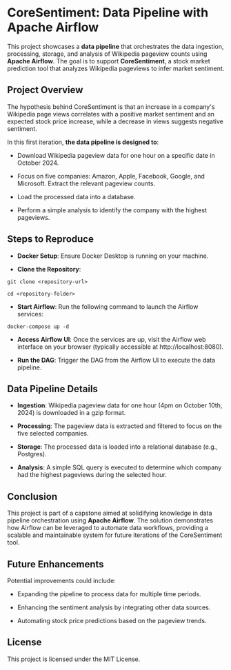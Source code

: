 # CoreSentiment: Data Pipeline with Apache Airflow
This project showcases a **data pipeline** that orchestrates the data ingestion, processing, storage, and analysis of Wikipedia pageview counts using **Apache Airflow**. The goal is to support **CoreSentiment**, a stock market prediction tool that analyzes Wikipedia pageviews to infer market sentiment.

## Project Overview
The hypothesis behind CoreSentiment is that an increase in a company's Wikipedia page views correlates with a positive market sentiment and an expected stock price increase, while a decrease in views suggests negative sentiment.

In this first iteration, **the data pipeline is designed to**:

* Download Wikipedia pageview data for one hour on a specific date in October 2024.

* Focus on five companies: Amazon, Apple, Facebook, Google, and Microsoft.
Extract the relevant pageview counts.

* Load the processed data into a database.

* Perform a simple analysis to identify the company with the highest pageviews.

## Steps to Reproduce
* **Docker Setup**: Ensure Docker Desktop is running on your machine.

* **Clone the Repository**: 

`git clone <repository-url>`

`cd <repository-folder>`

* **Start Airflow**: Run the following command to launch the Airflow services:

`docker-compose up -d`

* **Access Airflow UI**: Once the services are up, visit the Airflow web interface on your browser (typically accessible at http://localhost:8080).

* **Run the DAG**: Trigger the DAG from the Airflow UI to execute the data pipeline.

## Data Pipeline Details
* **Ingestion**: Wikipedia pageview data for one hour (4pm on October 10th, 2024) is downloaded in a gzip format.

* **Processing**: The pageview data is extracted and filtered to focus on the five selected companies.

* **Storage**: The processed data is loaded into a relational database (e.g., Postgres).

* **Analysis**: A simple SQL query is executed to determine which company had the highest pageviews during the selected hour.

## Conclusion
This project is part of a capstone aimed at solidifying knowledge in data pipeline orchestration using **Apache Airflow**. The solution demonstrates how Airflow can be leveraged to automate data workflows, providing a scalable and maintainable system for future iterations of the CoreSentiment tool.

## Future Enhancements
Potential improvements could include:

* Expanding the pipeline to process data for multiple time periods.

* Enhancing the sentiment analysis by integrating other data sources.

* Automating stock price predictions based on the pageview trends.

## License
This project is licensed under the MIT License.